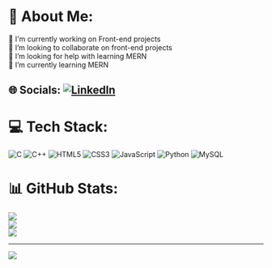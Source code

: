 # 💫 About Me:
🔭 I'm currently working on Front-end projects <br>👯 I’m looking to collaborate on front-end projects<br>🤝 I’m looking for help with learning MERN<br>🌱 I’m currently learning MERN


## 🌐 Socials: [![LinkedIn](https://img.shields.io/badge/LinkedIn-%230077B5.svg?logo=linkedin&logoColor=white)](https://linkedin.com/in/https://www.linkedin.com/in/mohammed-hisam-87647723a/) 

# 💻 Tech Stack:
![C](https://img.shields.io/badge/c-%2300599C.svg?style=for-the-badge&logo=c&logoColor=white) ![C++](https://img.shields.io/badge/c++-%2300599C.svg?style=for-the-badge&logo=c%2B%2B&logoColor=white) ![HTML5](https://img.shields.io/badge/html5-%23E34F26.svg?style=for-the-badge&logo=html5&logoColor=white) ![CSS3](https://img.shields.io/badge/css3-%231572B6.svg?style=for-the-badge&logo=css3&logoColor=white) ![JavaScript](https://img.shields.io/badge/javascript-%23323330.svg?style=for-the-badge&logo=javascript&logoColor=%23F7DF1E) ![Python](https://img.shields.io/badge/python-3670A0?style=for-the-badge&logo=python&logoColor=ffdd54) ![MySQL](https://img.shields.io/badge/mysql-%2300f.svg?style=for-the-badge&logo=mysql&logoColor=white)
# 📊 GitHub Stats:
![](https://github-readme-stats.vercel.app/api?username=Hisam16&theme=react&hide_border=false&include_all_commits=true&count_private=true)<br/>
![](https://github-readme-streak-stats.herokuapp.com/?user=Hisam16&theme=react&hide_border=false)<br/>
![](https://github-readme-stats.vercel.app/api/top-langs/?username=Hisam16&theme=react&hide_border=false&include_all_commits=true&count_private=true&layout=compact)

---
[![](https://visitcount.itsvg.in/api?id=Hisam16&icon=0&color=0)](https://visitcount.itsvg.in)

<!-- Proudly created with GPRM ( https://gprm.itsvg.in ) -->
